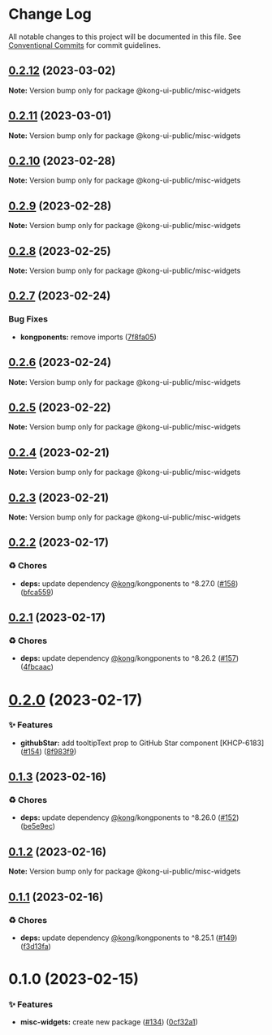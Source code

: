 # Change Log

All notable changes to this project will be documented in this file.
See [Conventional Commits](https://conventionalcommits.org) for commit guidelines.

## [0.2.12](https://github.com/Kong/public-ui-components/compare/@kong-ui-public/misc-widgets@0.2.11...@kong-ui-public/misc-widgets@0.2.12) (2023-03-02)

**Note:** Version bump only for package @kong-ui-public/misc-widgets





## [0.2.11](https://github.com/Kong/public-ui-components/compare/@kong-ui-public/misc-widgets@0.2.10...@kong-ui-public/misc-widgets@0.2.11) (2023-03-01)

**Note:** Version bump only for package @kong-ui-public/misc-widgets





## [0.2.10](https://github.com/Kong/public-ui-components/compare/@kong-ui-public/misc-widgets@0.2.9...@kong-ui-public/misc-widgets@0.2.10) (2023-02-28)

**Note:** Version bump only for package @kong-ui-public/misc-widgets





## [0.2.9](https://github.com/Kong/public-ui-components/compare/@kong-ui-public/misc-widgets@0.2.8...@kong-ui-public/misc-widgets@0.2.9) (2023-02-28)

**Note:** Version bump only for package @kong-ui-public/misc-widgets





## [0.2.8](https://github.com/Kong/public-ui-components/compare/@kong-ui-public/misc-widgets@0.2.7...@kong-ui-public/misc-widgets@0.2.8) (2023-02-25)

**Note:** Version bump only for package @kong-ui-public/misc-widgets





## [0.2.7](https://github.com/Kong/public-ui-components/compare/@kong-ui-public/misc-widgets@0.2.6...@kong-ui-public/misc-widgets@0.2.7) (2023-02-24)


### Bug Fixes

* **kongponents:** remove imports ([7f8fa05](https://github.com/Kong/public-ui-components/commit/7f8fa059dbdbe63edbedf62c8a3530db083e318d))





## [0.2.6](https://github.com/Kong/public-ui-components/compare/@kong-ui-public/misc-widgets@0.2.5...@kong-ui-public/misc-widgets@0.2.6) (2023-02-24)

**Note:** Version bump only for package @kong-ui-public/misc-widgets





## [0.2.5](https://github.com/Kong/public-ui-components/compare/@kong-ui-public/misc-widgets@0.2.4...@kong-ui-public/misc-widgets@0.2.5) (2023-02-22)

**Note:** Version bump only for package @kong-ui-public/misc-widgets





## [0.2.4](https://github.com/Kong/public-ui-components/compare/@kong-ui-public/misc-widgets@0.2.3...@kong-ui-public/misc-widgets@0.2.4) (2023-02-21)

**Note:** Version bump only for package @kong-ui-public/misc-widgets





## [0.2.3](https://github.com/Kong/public-ui-components/compare/@kong-ui-public/misc-widgets@0.2.2...@kong-ui-public/misc-widgets@0.2.3) (2023-02-21)

**Note:** Version bump only for package @kong-ui-public/misc-widgets





## [0.2.2](https://github.com/Kong/public-ui-components/compare/@kong-ui-public/misc-widgets@0.2.1...@kong-ui-public/misc-widgets@0.2.2) (2023-02-17)


### ♻️ Chores

* **deps:** update dependency [@kong](https://github.com/kong)/kongponents to ^8.27.0 ([#158](https://github.com/Kong/public-ui-components/issues/158)) ([bfca559](https://github.com/Kong/public-ui-components/commit/bfca5595b42dffb2cdc7de7cedacb90f2027cea8))





## [0.2.1](https://github.com/Kong/public-ui-components/compare/@kong-ui-public/misc-widgets@0.2.0...@kong-ui-public/misc-widgets@0.2.1) (2023-02-17)


### ♻️ Chores

* **deps:** update dependency [@kong](https://github.com/kong)/kongponents to ^8.26.2 ([#157](https://github.com/Kong/public-ui-components/issues/157)) ([4fbcaac](https://github.com/Kong/public-ui-components/commit/4fbcaac2da85de3803ea70aa9640b8ab56d4e37b))





# [0.2.0](https://github.com/Kong/public-ui-components/compare/@kong-ui-public/misc-widgets@0.1.3...@kong-ui-public/misc-widgets@0.2.0) (2023-02-17)


### ✨ Features

* **githubStar:** add tooltipText prop to GitHub Star component [KHCP-6183] ([#154](https://github.com/Kong/public-ui-components/issues/154)) ([8f983f9](https://github.com/Kong/public-ui-components/commit/8f983f954a30dc93b7b4fe516b78d2f39fc0b3e9))





## [0.1.3](https://github.com/Kong/public-ui-components/compare/@kong-ui-public/misc-widgets@0.1.2...@kong-ui-public/misc-widgets@0.1.3) (2023-02-16)


### ♻️ Chores

* **deps:** update dependency [@kong](https://github.com/kong)/kongponents to ^8.26.0 ([#152](https://github.com/Kong/public-ui-components/issues/152)) ([be5e9ec](https://github.com/Kong/public-ui-components/commit/be5e9ec638b6151f08219ec817e3a7adf6f1aed0))





## [0.1.2](https://github.com/Kong/public-ui-components/compare/@kong-ui-public/misc-widgets@0.1.1...@kong-ui-public/misc-widgets@0.1.2) (2023-02-16)

**Note:** Version bump only for package @kong-ui-public/misc-widgets





## [0.1.1](https://github.com/Kong/public-ui-components/compare/@kong-ui-public/misc-widgets@0.1.0...@kong-ui-public/misc-widgets@0.1.1) (2023-02-16)


### ♻️ Chores

* **deps:** update dependency [@kong](https://github.com/kong)/kongponents to ^8.25.1 ([#149](https://github.com/Kong/public-ui-components/issues/149)) ([f3d13fa](https://github.com/Kong/public-ui-components/commit/f3d13fa06555d7b54cc323182194da6d91a05dca))





# 0.1.0 (2023-02-15)


### ✨ Features

* **misc-widgets:** create new package ([#134](https://github.com/Kong/public-ui-components/issues/134)) ([0cf32a1](https://github.com/Kong/public-ui-components/commit/0cf32a16f2c733947513754de9482e41a1d0afbf))
